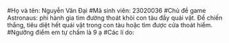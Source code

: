 #Họ và tên: Nguyễn Văn Đại
#Mã sinh viên: 23020036
#Chủ đề game Astronaus: phi hành gia tìm đường thoát khỏi con tàu đầy quái vật. Để chiến thắng, tiêu diệt hết quái vật trong con tàu hoặc tìm được cửa thoát hiểm.
#Ngưỡng điểm em tự chấm là 9 ạ
#Các lí do:
